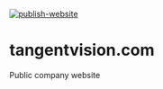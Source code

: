 [![publish-website](https://github.com/TangentVision/tangentvision.com/actions/workflows/publish-website.yaml/badge.svg)](https://github.com/TangentVision/tangentvision.com/actions/workflows/publish-website.yaml)

# tangentvision.com
Public company website
